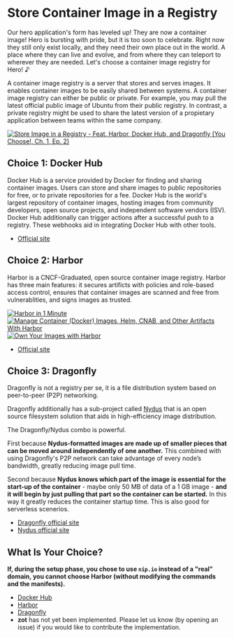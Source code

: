 # Store Container Image in a Registry

Our hero application's form has leveled up! They are now a container image! Hero is bursting with pride, but it is too soon to celebrate. Right now they still only exist locally, and they need their own place out in the world. A place where they can live and evolve, and from where they can teleport to wherever they are needed. Let's choose a container image registry for Hero! ♪  

A container image registry is a server that stores and serves images. It enables container images to be easily shared between systems. A container image registry can either be public or private. For example, you may pull the latest official public image of Ubuntu from their public registry. In contrast, a private registry might be used to share the latest version of a propietary application between teams within the same company.

[![Store Image in a Registry - Feat. Harbor, Docker Hub, and Dragonfly (You Choose!, Ch. 1, Ep. 2)](https://img.youtube.com/vi/QP8xGYwevKo/0.jpg)](https://youtu.be/QP8xGYwevKo)

## Choice 1: Docker Hub

Docker Hub is a service provided by Docker for finding and sharing container images. Users can store and share images to public repositories for free, or to private repositories for a fee. Docker Hub is the world's largest repository of container images, hosting images from community developers, open source projects, and independent software vendors (ISV). Docker Hub additionally can trigger actions after a successful push to a registry. These webhooks aid in integrating Docker Hub with other tools.

* [Official site](https://hub.docker.com)

## Choice 2: Harbor

Harbor is a CNCF-Graduated, open source container image registry. Harbor has three main features: it secures artificts with policies and role-based access control, ensures that container images are scanned and free from vulnerablities, and signs images as trusted. 

[![Harbor in 1 Minute](https://img.youtube.com/vi/96U4NumYA-M/0.jpg)](https://youtu.be/96U4NumYA-M)
[![Manage Container (Docker) Images, Helm, CNAB, and Other Artifacts With Harbor](https://img.youtube.com/vi/f931M4-my1k/0.jpg)](https://youtu.be/f931M4-my1k)
[![Own Your Images with Harbor](https://img.youtube.com/vi/mXwslv2VAbY/0.jpg)](https://via.vmw.com/Harbor)
* [Official site](https://goharbor.io)

## Choice 3: Dragonfly

Dragonfly is not a registry per se, it is a file distribution system based on peer-to-peer (P2P) networking. 

Dragonfly additionally has a sub-project called [Nydus](https://nydus.dev/) that is an open source filesystem solution that aids in high-efficiency image distribution.

The Dragonfly/Nydus combo is powerful. 

First because **Nydus-formatted images are made up of smaller pieces that can be moved around independently of one another.** This combined with using Dragonfly's P2P network can take advantage of every node’s bandwidth, greatly reducing image pull time.

Second because **Nydus knows which part of the image is essential for the start-up of the container** - maybe only 50 MB of data of a 1 GB image - **and it will begin by just pulling that part so the container can be started.** In this way it greatly reduces the container startup time. This is also good for serverless scenerios.  

* [Dragonfly official site](https://d7y.io)
* [Nydus official site](https://nydus.dev/)

## What Is Your Choice?

**If, during the setup phase, you chose to use `nip.io` instead of a "real" domain, you cannot choose Harbor (without modifying the commands and the manifests).**

* [Docker Hub](docker-hub.md)
* [Harbor](harbor.md)
* [Dragonfly](dragonfly.md)
* **zot** has not yet been implemented. Please let us know (by opening an issue) if you would like to contribute the implementation.

